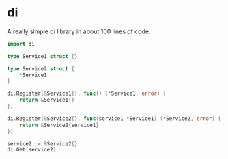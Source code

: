 di
==

A really simple di library in about 100 lines of code.

```go
import di

type Service1 struct {}

type Service2 struct {
    *Service1
}

di.Register(&Service1{}, func() (*Service1, error) {
    return &Service1{}
})

di.Register(&Service2{}, func(service1 *Service1) (*Service2, error) {
    return &Service2{service1}
})

service2 := &Service2{}
di.Get(service2)
```